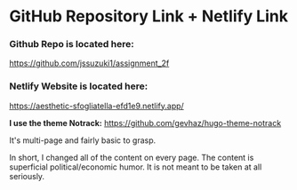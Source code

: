# GitHub Repository Link + Netlify Link

### Github Repo is located here:
https://github.com/jssuzuki1/assignment_2f

### Netlify Website is located here: 
https://aesthetic-sfogliatella-efd1e9.netlify.app/

**I use the theme Notrack:** https://github.com/gevhaz/hugo-theme-notrack

It's multi-page and fairly basic to grasp.

In short, I changed all of the content on every page. The content is superficial political/economic humor. It is not meant to be taken at all seriously.
